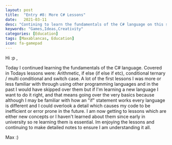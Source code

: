 ```yaml
---
layout: post
title:  "Entry #8: More C# Lessons"
date:   2021-03-11
desc: "Contining to learn the fundamentals of the C# language on this section of the course"
keywords: "Games,Ideas,Creativity"
categories: [Education]
tags: [Maxablancas, Education]
icon: fa-gamepad
---
```



Hi :p ,

Today I continued learning the fundamentals of the C# language. Covered in Todays lessons were: Arithmetic, if else (if else if etc), conditional ternary / multi conditional and switch case. A lot of the first lessons I was more or less familiar with through using other programming languages and in the past I would have skipped over them but if I'm learning a new language I want to do it right, and that means going over the very basics because although I may be familiar with how an "if" statement works every language is different and I could overlook a detail which causes my code to be inefficient or error prone in the future. I am now getting to lessons which are either new concepts or I haven't learned about them since early in university so re learning them is essential. Im enjoying the lessons and continuing to make detailed notes to ensure I am understanding it all.

Max :)  
